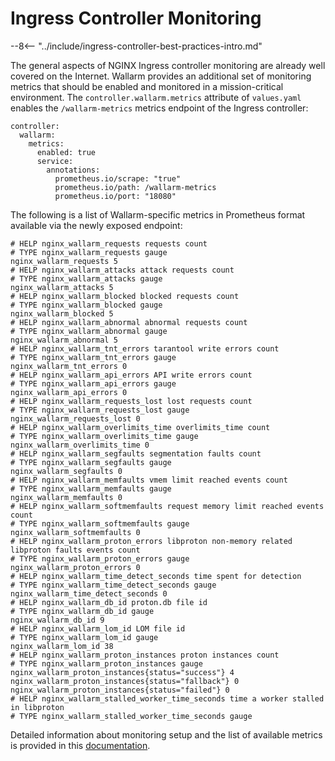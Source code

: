 # Ingress Controller Monitoring

--8<-- "../include/ingress-controller-best-practices-intro.md"

The general aspects of NGINX Ingress controller monitoring are already well covered on the Internet. Wallarm provides an additional set of monitoring metrics that should be enabled and monitored in a mission-critical environment. The `controller.wallarm.metrics` attribute of `values.yaml` enables the `/wallarm-metrics` metrics endpoint of the Ingress controller: 
```
controller:
  wallarm:
    metrics:
      enabled: true
      service:
        annotations:
          prometheus.io/scrape: "true"
          prometheus.io/path: /wallarm-metrics
          prometheus.io/port: "18080"
```

The following is a list of Wallarm-specific metrics in Prometheus format available via the newly exposed endpoint:

```
# HELP nginx_wallarm_requests requests count
# TYPE nginx_wallarm_requests gauge
nginx_wallarm_requests 5
# HELP nginx_wallarm_attacks attack requests count
# TYPE nginx_wallarm_attacks gauge
nginx_wallarm_attacks 5
# HELP nginx_wallarm_blocked blocked requests count
# TYPE nginx_wallarm_blocked gauge
nginx_wallarm_blocked 5
# HELP nginx_wallarm_abnormal abnormal requests count
# TYPE nginx_wallarm_abnormal gauge
nginx_wallarm_abnormal 5
# HELP nginx_wallarm_tnt_errors tarantool write errors count
# TYPE nginx_wallarm_tnt_errors gauge
nginx_wallarm_tnt_errors 0
# HELP nginx_wallarm_api_errors API write errors count
# TYPE nginx_wallarm_api_errors gauge
nginx_wallarm_api_errors 0
# HELP nginx_wallarm_requests_lost lost requests count
# TYPE nginx_wallarm_requests_lost gauge
nginx_wallarm_requests_lost 0
# HELP nginx_wallarm_overlimits_time overlimits_time count
# TYPE nginx_wallarm_overlimits_time gauge
nginx_wallarm_overlimits_time 0
# HELP nginx_wallarm_segfaults segmentation faults count
# TYPE nginx_wallarm_segfaults gauge
nginx_wallarm_segfaults 0
# HELP nginx_wallarm_memfaults vmem limit reached events count
# TYPE nginx_wallarm_memfaults gauge
nginx_wallarm_memfaults 0
# HELP nginx_wallarm_softmemfaults request memory limit reached events count
# TYPE nginx_wallarm_softmemfaults gauge
nginx_wallarm_softmemfaults 0
# HELP nginx_wallarm_proton_errors libproton non-memory related libproton faults events count
# TYPE nginx_wallarm_proton_errors gauge
nginx_wallarm_proton_errors 0
# HELP nginx_wallarm_time_detect_seconds time spent for detection
# TYPE nginx_wallarm_time_detect_seconds gauge
nginx_wallarm_time_detect_seconds 0
# HELP nginx_wallarm_db_id proton.db file id
# TYPE nginx_wallarm_db_id gauge
nginx_wallarm_db_id 9
# HELP nginx_wallarm_lom_id LOM file id
# TYPE nginx_wallarm_lom_id gauge
nginx_wallarm_lom_id 38
# HELP nginx_wallarm_proton_instances proton instances count
# TYPE nginx_wallarm_proton_instances gauge
nginx_wallarm_proton_instances{status="success"} 4
nginx_wallarm_proton_instances{status="fallback"} 0
nginx_wallarm_proton_instances{status="failed"} 0
# HELP nginx_wallarm_stalled_worker_time_seconds time a worker stalled in libproton
# TYPE nginx_wallarm_stalled_worker_time_seconds gauge
```

Detailed information about monitoring setup and the list of available metrics is provided in this [documentation](../../../monitoring/intro.md).
